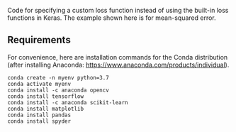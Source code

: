 Code for specifying a custom loss function instead of using the built-in loss functions in Keras. The example shown here is for mean-squared error.

## Requirements
For convenience, here are installation commands for the Conda distribution (after installing Anaconda: https://www.anaconda.com/products/individual).

```
conda create -n myenv python=3.7
conda activate myenv
conda install -c anaconda opencv
conda install tensorflow
conda install -c anaconda scikit-learn
conda install matplotlib
conda install pandas
conda install spyder
```

